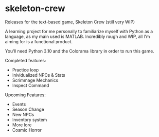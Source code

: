 # skeleton-crew
Releases for the text-based game, Skeleton Crew (still very WIP)

A learning project for me personally to familiarize myself with Python as a language, as my main used is MATLAB.
Incredibly rough and WIP, all I'm aiming for is a functional product.

You'll need Python 3.10 and the Colorama library in order to run this game.

Completed features:
- Practice loop
- Inividualized NPCs & Stats
- Scrimmage Mechanics
- Inspect Command

Upcoming Features:
- Events
- Season Change
- New NPCs
- Inventory system
- More lore
- Cosmic Horror
